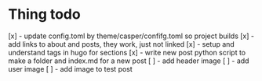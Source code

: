 # Thing todo

[x] - update config.toml by  theme/casper/confifg.toml so project builds
[x] - add links to about and posts, they work, just not linked
[x] - setup and understand tags in hugo for sections
[x] - write new post python script to make a folder and index.md for a new post
[ ] - add header image
[ ] - add user image
[ ] - add image to test post
